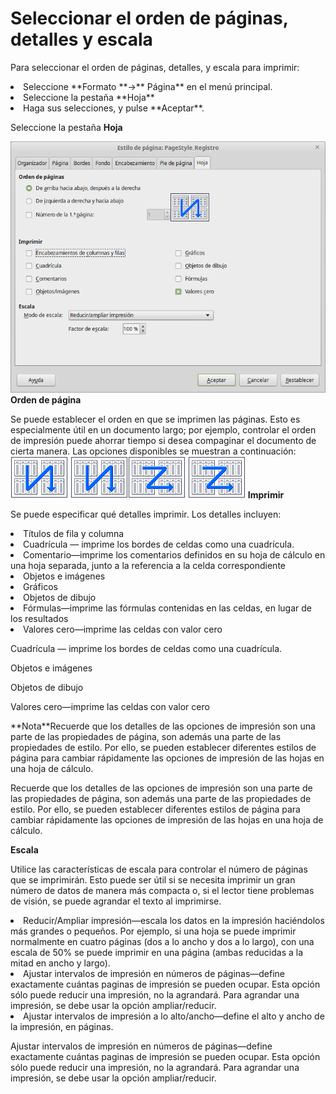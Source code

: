 
# Seleccionar el orden de páginas, detalles y escala

Para seleccionar el orden de páginas, detalles, y escala para imprimir:

<li value="1">
Seleccione **Formato **→** Página** en el menú principal.
</li>
<li>
Seleccione la pestaña **Hoja**
</li>
<li>
Haga sus selecciones, y pulse **Aceptar**.
</li>

Seleccione la pestaña **Hoja**

![](https://raw.githubusercontent.com/catedu/libreOffice-la-suite-ofimatica-libre/master/img/Estilo_de_pagina_PageStyle_Registro_317.png)
**Orden de página**

Se puede establecer el orden en que se imprimen las páginas. Esto es especialmente útil en un documento largo; por ejemplo, controlar el orden de impresión puede ahorrar tiempo si desea compaginar el documento de cierta manera. Las opciones disponibles se muestran a continuación:
![](https://raw.githubusercontent.com/catedu/libreOffice-la-suite-ofimatica-libre/master/img/OrdenImpresion.png)
![](img/OrdenImpresion.png)![](https://raw.githubusercontent.com/catedu/libreOffice-la-suite-ofimatica-libre/master/img/OrdenImpresion1.png)
![](https://raw.githubusercontent.com/catedu/libreOffice-la-suite-ofimatica-libre/master/img/OrdenImpresion1.png)
**Imprimir**

Se puede especificar qué detalles imprimir. Los detalles incluyen:

<li>
Títulos de fila y columna
</li>
<li>
Cuadrícula — imprime los bordes de celdas como una cuadrícula.
</li>
<li>
Comentario—imprime los comentarios definidos en su hoja de cálculo en una hoja separada, junto a la referencia a la celda correspondiente
</li>
<li>
Objetos e imágenes
</li>
<li>
Gráficos
</li>
<li>
Objetos de dibujo
</li>
<li>
Fórmulas—imprime las fórmulas contenidas en las celdas, en lugar de los resultados
</li>
<li>
Valores cero—imprime las celdas con valor cero
</li>

Cuadrícula — imprime los bordes de celdas como una cuadrícula.

Objetos e imágenes

Objetos de dibujo

Valores cero—imprime las celdas con valor cero
<td width="699" bgcolor="#94bd5e">**Nota**</td><td width="3646">Recuerde que los detalles de las opciones de impresión son una parte de las propiedades de página, son además una parte de las propiedades de estilo. Por ello, se pueden establecer diferentes estilos de página para cambiar rápidamente las opciones de impresión de las hojas en una hoja de cálculo.</td>

Recuerde que los detalles de las opciones de impresión son una parte de las propiedades de página, son además una parte de las propiedades de estilo. Por ello, se pueden establecer diferentes estilos de página para cambiar rápidamente las opciones de impresión de las hojas en una hoja de cálculo.

**Escala**

Utilice las características de escala para controlar el número de páginas que se imprimirán. Esto puede ser útil si se necesita imprimir un gran número de datos de manera más compacta o, si el lector tiene problemas de visión, se puede agrandar el texto al imprimirse.

<li>
Reducir/Ampliar impresión—escala los datos en la impresión haciéndolos más grandes o pequeños. Por ejemplo, si una hoja se puede imprimir normalmente en cuatro páginas (dos a lo ancho y dos a lo largo), con una escala de 50% se puede imprimir en una página (ambas reducidas a la mitad en ancho y largo).
</li>
<li>
Ajustar intervalos de impresión en números de páginas—define exactamente cuántas paginas de impresión se pueden ocupar. Esta opción sólo puede reducir una impresión, no la agrandará. Para agrandar una impresión, se debe usar la opción ampliar/reducir.
</li>
<li>
Ajustar intervalos de impresión a lo alto/ancho—define el alto y ancho de la impresión, en páginas.
</li>

Ajustar intervalos de impresión en números de páginas—define exactamente cuántas paginas de impresión se pueden ocupar. Esta opción sólo puede reducir una impresión, no la agrandará. Para agrandar una impresión, se debe usar la opción ampliar/reducir.

